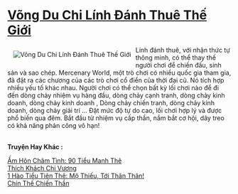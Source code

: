<a href="https://truyentiki.com/vong-du-chi-linh-danh-thue-the-gioi.30720/" title="Võng Du Chi Lính Đánh Thuê Thế Giới"><h1>Võng Du Chi Lính Đánh Thuê Thế Giới</h1></a><div style="display:table"><img align="right" style="float: left; padding: 10px;" src="https://truyentiki.com/a/img/str/src/30720.jpg" alt="Võng Du Chi Lính Đánh Thuê Thế Giới">Lính đánh thuê, với nhận thức tự thông minh, có thể thay thế người chơi để chiến đấu, sinh sản và sao chép. Mercenary World, một trò chơi có nhiều quốc gia tham gia, đã đặt ra các chương của các trò chơi cổ điển của thời đại cũ. Nó tích hợp nhiều yếu tố khác nhau. Người chơi có thể chọn bất kỳ lối chơi nào để đi đến dòng chảy nhiệm vụ hàng đầu, dòng chảy cạnh tranh, dòng chảy kinh doanh, dòng chảy kinh doanh , Dòng chảy chiến tranh, dòng chảy kinh doanh, dòng chảy giải trí ... Đặt mức độ tự do cao, lối chơi hợp lý và được phổ biến qua đêm. Bắt đầu từ nhiệm vụ cấp thần, nắm bắt cơ hội, dây treo có khả năng phản công vô hạn!</div><p><br><b>Truyện Hay Khác :</b></p><a href="https://truyentiki.com/am-hon-cham-tinh-90-tieu-manh-the.30719/" alt="Ấm Hôn Châm Tình: 90 Tiểu Manh Thê">Ấm Hôn Châm Tình: 90 Tiểu Manh Thê</a><br/><a href="https://github.com/nownovels/top500/tree/master/truyenhay/33737/" alt="Thích Khách Chi Vương">Thích Khách Chi Vương</a><br/><a href="https://www.pinterest.com/pin/594756694531831760" alt="1 Hào Tiểu Tiên Thê: Mộ Thiếu, Tới Thân Thân!">1 Hào Tiểu Tiên Thê: Mộ Thiếu, Tới Thân Thân!</a><br/><a href="https://github.com/nownovels/top500/tree/master/truyenhay/33890/" alt="Chín Thế Chiến Thần">Chín Thế Chiến Thần</a><br/>